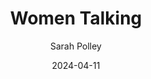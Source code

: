 ---
title: Women Talking
subtitle: Sarah Polley
image: ./images/women-talking.jpg
type: Movie
date: 2024-04-11
year: 2022
link: https://www.themoviedb.org/movie/777245-women-talking
tags: [{name: "Best of 2022", rank: 9}]
---